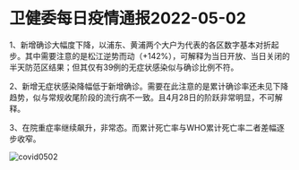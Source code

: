 # 卫健委每日疫情通报2022-05-02

1、新增确诊大幅度下降，以浦东、黄浦两个大户为代表的各区数字基本对折起步。其中需要注意的是松江逆势而动（+142%），可解释为当日开放、当日关闭的半天防范区结果；但其仅有39例的无症状感染似与确诊比例不符。

2、新增无症状感染降幅低于新增确诊。需要在此注意的是累计确诊率还未见下降趋势，似与常规收尾阶段的流行病不一致。且4月28日的阶跃非常明显，不可解释。

3、在院重症率继续飙升，非常态。而累计死亡率与WHO累计死亡率二者差幅逐步收窄。

<img decoding="async" src="https://i0.wp.com/s2.loli.net/2022/05/03/TVfy2l5guaSQjbI.jpg?w=640&#038;ssl=1" alt="covid0502" data-recalc-dims="1" />


